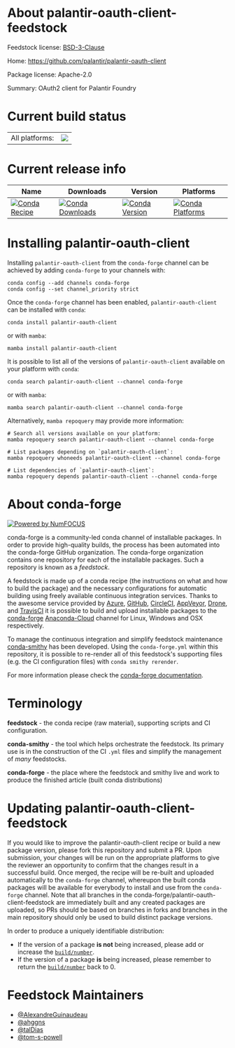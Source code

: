 About palantir-oauth-client-feedstock
=====================================

Feedstock license: [BSD-3-Clause](https://github.com/conda-forge/palantir-oauth-client-feedstock/blob/main/LICENSE.txt)

Home: https://github.com/palantir/palantir-oauth-client

Package license: Apache-2.0

Summary: OAuth2 client for Palantir Foundry

Current build status
====================


<table><tr><td>All platforms:</td>
    <td>
      <a href="https://dev.azure.com/conda-forge/feedstock-builds/_build/latest?definitionId=18898&branchName=main">
        <img src="https://dev.azure.com/conda-forge/feedstock-builds/_apis/build/status/palantir-oauth-client-feedstock?branchName=main">
      </a>
    </td>
  </tr>
</table>

Current release info
====================

| Name | Downloads | Version | Platforms |
| --- | --- | --- | --- |
| [![Conda Recipe](https://img.shields.io/badge/recipe-palantir--oauth--client-green.svg)](https://anaconda.org/conda-forge/palantir-oauth-client) | [![Conda Downloads](https://img.shields.io/conda/dn/conda-forge/palantir-oauth-client.svg)](https://anaconda.org/conda-forge/palantir-oauth-client) | [![Conda Version](https://img.shields.io/conda/vn/conda-forge/palantir-oauth-client.svg)](https://anaconda.org/conda-forge/palantir-oauth-client) | [![Conda Platforms](https://img.shields.io/conda/pn/conda-forge/palantir-oauth-client.svg)](https://anaconda.org/conda-forge/palantir-oauth-client) |

Installing palantir-oauth-client
================================

Installing `palantir-oauth-client` from the `conda-forge` channel can be achieved by adding `conda-forge` to your channels with:

```
conda config --add channels conda-forge
conda config --set channel_priority strict
```

Once the `conda-forge` channel has been enabled, `palantir-oauth-client` can be installed with `conda`:

```
conda install palantir-oauth-client
```

or with `mamba`:

```
mamba install palantir-oauth-client
```

It is possible to list all of the versions of `palantir-oauth-client` available on your platform with `conda`:

```
conda search palantir-oauth-client --channel conda-forge
```

or with `mamba`:

```
mamba search palantir-oauth-client --channel conda-forge
```

Alternatively, `mamba repoquery` may provide more information:

```
# Search all versions available on your platform:
mamba repoquery search palantir-oauth-client --channel conda-forge

# List packages depending on `palantir-oauth-client`:
mamba repoquery whoneeds palantir-oauth-client --channel conda-forge

# List dependencies of `palantir-oauth-client`:
mamba repoquery depends palantir-oauth-client --channel conda-forge
```


About conda-forge
=================

[![Powered by
NumFOCUS](https://img.shields.io/badge/powered%20by-NumFOCUS-orange.svg?style=flat&colorA=E1523D&colorB=007D8A)](https://numfocus.org)

conda-forge is a community-led conda channel of installable packages.
In order to provide high-quality builds, the process has been automated into the
conda-forge GitHub organization. The conda-forge organization contains one repository
for each of the installable packages. Such a repository is known as a *feedstock*.

A feedstock is made up of a conda recipe (the instructions on what and how to build
the package) and the necessary configurations for automatic building using freely
available continuous integration services. Thanks to the awesome service provided by
[Azure](https://azure.microsoft.com/en-us/services/devops/), [GitHub](https://github.com/),
[CircleCI](https://circleci.com/), [AppVeyor](https://www.appveyor.com/),
[Drone](https://cloud.drone.io/welcome), and [TravisCI](https://travis-ci.com/)
it is possible to build and upload installable packages to the
[conda-forge](https://anaconda.org/conda-forge) [Anaconda-Cloud](https://anaconda.org/)
channel for Linux, Windows and OSX respectively.

To manage the continuous integration and simplify feedstock maintenance
[conda-smithy](https://github.com/conda-forge/conda-smithy) has been developed.
Using the ``conda-forge.yml`` within this repository, it is possible to re-render all of
this feedstock's supporting files (e.g. the CI configuration files) with ``conda smithy rerender``.

For more information please check the [conda-forge documentation](https://conda-forge.org/docs/).

Terminology
===========

**feedstock** - the conda recipe (raw material), supporting scripts and CI configuration.

**conda-smithy** - the tool which helps orchestrate the feedstock.
                   Its primary use is in the construction of the CI ``.yml`` files
                   and simplify the management of *many* feedstocks.

**conda-forge** - the place where the feedstock and smithy live and work to
                  produce the finished article (built conda distributions)


Updating palantir-oauth-client-feedstock
========================================

If you would like to improve the palantir-oauth-client recipe or build a new
package version, please fork this repository and submit a PR. Upon submission,
your changes will be run on the appropriate platforms to give the reviewer an
opportunity to confirm that the changes result in a successful build. Once
merged, the recipe will be re-built and uploaded automatically to the
`conda-forge` channel, whereupon the built conda packages will be available for
everybody to install and use from the `conda-forge` channel.
Note that all branches in the conda-forge/palantir-oauth-client-feedstock are
immediately built and any created packages are uploaded, so PRs should be based
on branches in forks and branches in the main repository should only be used to
build distinct package versions.

In order to produce a uniquely identifiable distribution:
 * If the version of a package **is not** being increased, please add or increase
   the [``build/number``](https://docs.conda.io/projects/conda-build/en/latest/resources/define-metadata.html#build-number-and-string).
 * If the version of a package **is** being increased, please remember to return
   the [``build/number``](https://docs.conda.io/projects/conda-build/en/latest/resources/define-metadata.html#build-number-and-string)
   back to 0.

Feedstock Maintainers
=====================

* [@AlexandreGuinaudeau](https://github.com/AlexandreGuinaudeau/)
* [@ahggns](https://github.com/ahggns/)
* [@talDias](https://github.com/talDias/)
* [@tom-s-powell](https://github.com/tom-s-powell/)

